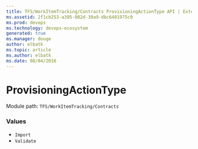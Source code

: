 ```yaml
---
title: TFS/WorkItemTracking/Contracts ProvisioningActionType API | Extensions for Visual Studio Team Services
ms.assetid: 2f1cb253-a395-802d-39a9-dbc6401975c0
ms.prod: devops
ms.technology: devops-ecosystem
generated: true
ms.manager: douge
author: elbatk
ms.topic: article
ms.author: elbatk
ms.date: 08/04/2016
---
```


# ProvisioningActionType

Module path: `TFS/WorkItemTracking/Contracts`

### Values

* `Import` 
* `Validate` 
